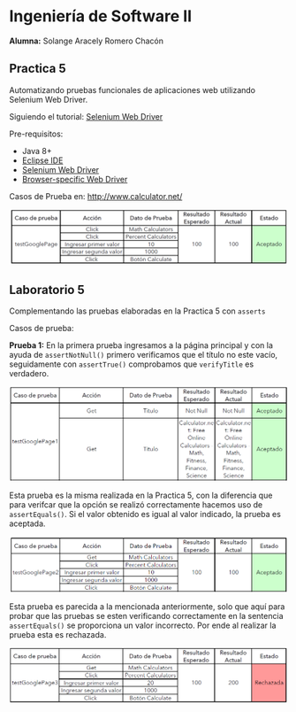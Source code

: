 # **Ingeniería de Software II**
**Alumna:** Solange Aracely Romero Chacón
## **Practica 5**
Automatizando pruebas funcionales de aplicaciones web utilizando Selenium Web Driver. 

Siguiendo el tutorial: [Selenium Web Driver](https://www.tutorialspoint.com/selenium/selenium_webdriver.htm)

Pre-requisitos: 
*   Java 8+
*   [Eclipse IDE](https://www.eclipse.org/downloads/packages/release/mars/r/eclipse-ide-java-ee-developers) 
*   [Selenium Web Driver]( https://www.selenium.dev/)
*   [Browser-specific Web Driver](https://www.selenium.dev/documentation/en/webdriver/driver_requirements/)

Casos de Prueba en: http://www.calculator.net/

![prueba](Img/testPractica5.png)

## **Laboratorio 5**
Complementando las pruebas elaboradas en la Practica 5 con `asserts`

Casos de prueba:

**Prueba 1:** En la primera prueba ingresamos a la página principal y con la ayuda de `assertNotNull()` primero verificamos que el título no este vacío, seguidamente con `assertTrue()` comprobamos que `verifyTitle` es verdadero.

![pruebas con asserts](Img/testGooglePage1.png)

Esta prueba es la misma realizada en la Practica 5, con la diferencia que para verifcar que la opción se realizó correctamente hacemos uso de `assertEquals()`.
Si el valor obtenido es igual al valor indicado, la prueba es aceptada.

![pruebas con asserts](Img/testGooglePage2.png)

Esta prueba es parecida a la mencionada anteriormente, solo que aquí para probar que las pruebas se esten verificando correctamente en la sentencia `assertEquals()` se proporciona un valor incorrecto. Por ende al realizar la prueba esta es rechazada.

![pruebas con asserts](Img/testGooglePage3.png)